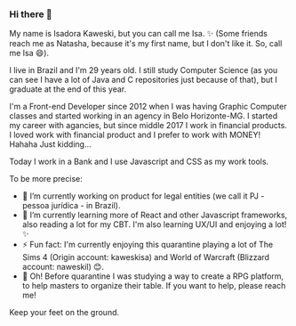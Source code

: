 ### Hi there 👋

My name is Isadora Kaweski, but you can call me Isa. ✨
(Some friends reach me as Natasha, because it's my first name, but I don't like it. So, call me Isa 😄).

I live in Brazil and I'm 29 years old.
I still study Computer Science (as you can see I have a lot of Java and C repositories just because of that), but I graduate at the end of this year.

I'm a Front-end Developer since 2012 when I was having Graphic Computer classes and started working in an agency in Belo Horizonte-MG.
I started my career with agancies, but since middle 2017 I work in financial products. I loved work with financial product and I prefer to work with MONEY! Hahaha Just kidding...

Today I work in a Bank and I use Javascript and CSS as my work tools.

To be more precise:

- 🔭 I’m currently working on product for legal entities (we call it PJ - pessoa jurídica - in Brazil).
- 🌱 I’m currently learning more of React and other Javascript frameworks, also reading a lot for my CBT. I'm also learning UX/UI and enjoying a lot! ✨
- ⚡ Fun fact: I'm currently enjoying this quarantine playing a lot of The Sims 4 (Origin account: kaweskisa) and World of Warcraft (Blizzard account: naweskil) 😊.
- 🤔 Oh! Before quarantine I was studying a way to create a RPG platform, to help masters to organize their table. If you want to help, please reach me!

Keep your feet on the ground.

<!--
**naweskil/naweskil** is a ✨ _special_ ✨ repository because its `README.md` (this file) appears on your GitHub profile.

Here are some ideas to get you started:

- 🔭 I’m currently working on ...
- 🌱 I’m currently learning ...
- 👯 I’m looking to collaborate on ...
- 🤔 I’m looking for help with ...
- 💬 Ask me about ...
- 📫 How to reach me: ...
- 😄 Pronouns: ...
- ⚡ Fun fact: ...
-->
